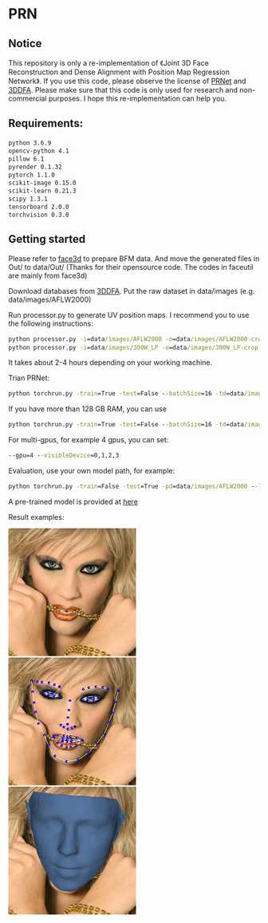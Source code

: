 # PRN
## Notice
This repository is only a re-implementation of 《Joint 3D Face Reconstruction and Dense Alignment with Position Map Regression Network》.
If you use this code, please observe the license of [PRNet](https://github.com/YadiraF/PRNet) and [3DDFA](https://github.com/mmatl/pyrender).
Please make sure that this code is only used for research and non-commercial purposes.
I hope this re-implementation can help you.
## Requirements:
    python 3.6.9
    opencv-python 4.1
    pillow 6.1
    pyrender 0.1.32
    pytorch 1.1.0
    scikit-image 0.15.0
    scikit-learn 0.21.3
    scipy 1.3.1
    tensorboard 2.0.0
    torchvision 0.3.0
    
## Getting started
Please refer to [face3d](https://github.com/YadiraF/face3d/blob/master/examples/Data/BFM/readme.md) to prepare BFM data. And move the generated files in Out/
 to data/Out/
(Thanks for their opensource code. The codes in faceutil are mainly from face3d)

Download databases from [3DDFA](http://www.cbsr.ia.ac.cn/users/xiangyuzhu/projects/3DDFA/main.htm). Put the raw dataset in data/images (e.g. 
data/images/AFLW2000)

Run processor.py to generate UV position maps. I recommend you to use the following instructions:
```cmd
python processor.py -i=data/images/AFLW2000 -o=data/images/AFLW2000-crop -f=True -v=True --isOldKpt=True
python processor.py -i=data/images/300W_LP -o=data/images/300W_LP-crop --thread=16

```
It takes about 2-4 hours depending on your working machine.

Trian PRNet:
```cmd
python torchrun.py -train=True -test=False --batchSize=16 -td=data/images/300W_LP-crop -vd=data/images/AFLW2000 --numWorker=1

```
If you have more than 128 GB RAM, you can use
```cmd
python torchrun.py -train=True -test=False --batchSize=16 -td=data/images/300W_LP-crop -vd=data/images/AFLW2000 --isPreRead=True --numWorker=8
```

For multi-gpus, for example 4 gpus, you can set:
```cmd
--gpu=4 --visibleDevice=0,1,2,3
```


Evaluation, use your own  model path, for example:
```cmd
python torchrun.py -train=False -test=True -pd=data/images/AFLW2000 --loadModelPath=savedmodel/temp_best_model/2019-11-18-12-34-19/best.pth

```

A pre-trained model is provided at [here](https://drive.google.com/file/d/1YwNPKrLQ8z2WJZd9PLibAK9WF6Eq7Yfy/view?usp=sharing)


Result examples:


![Alt text](docs/0_init.jpg "optional title")
![Alt text](docs/0_kpt.jpg "optional title")
![Alt text](docs/0_shape.jpg "optional title")